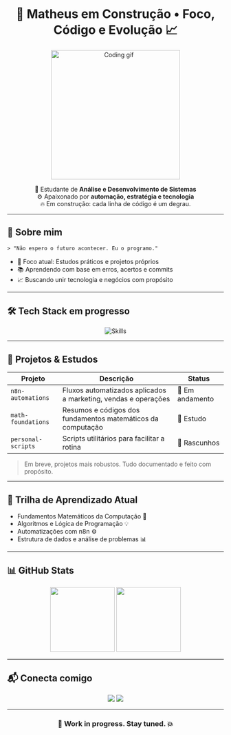 <h1 align="center">🚀 Matheus em Construção • Foco, Código e Evolução 📈</h1>

<p align="center">
  <img src="https://media.giphy.com/media/qgQUggAC3Pfv687qPC/giphy.gif" width="300" alt="Coding gif"/>
</p>

<p align="center">
  🧠 Estudante de <strong>Análise e Desenvolvimento de Sistemas</strong><br>
  ⚙️ Apaixonado por <strong>automação, estratégia e tecnologia</strong><br>
  🔥 Em construção: cada linha de código é um degrau.
</p>

---

## 🧭 Sobre mim

```txt
> "Não espero o futuro acontecer. Eu o programo."
```

- 🎯 Foco atual: Estudos práticos e projetos próprios
- 📚 Aprendendo com base em erros, acertos e commits
- 📈 Buscando unir tecnologia e negócios com propósito

---

## 🛠️ Tech Stack em progresso

<div align="center">
  <img src="https://skillicons.dev/icons?i=python,git,n8n,markdown,vscode" alt="Skills"/>
</div>

---

## 📂 Projetos & Estudos

| Projeto | Descrição | Status |
|--------|-----------|--------|
| `n8n-automations` | Fluxos automatizados aplicados a marketing, vendas e operações | 🚧 Em andamento |
| `math-foundations` | Resumos e códigos dos fundamentos matemáticos da computação | 📘 Estudo |
| `personal-scripts` | Scripts utilitários para facilitar a rotina | 🧪 Rascunhos |

> Em breve, projetos mais robustos. Tudo documentado e feito com propósito.

---

## 🧠 Trilha de Aprendizado Atual

- Fundamentos Matemáticos da Computação 🧮
- Algoritmos e Lógica de Programação 💡
- Automatizações com n8n ⚙️
- Estrutura de dados e análise de problemas 📊

---

## 📊 GitHub Stats

<div align="center">
  <img src="https://github-readme-stats.vercel.app/api?username=SEU_USUARIO_AQUI&show_icons=true&theme=radical" height="150"/>
  <img src="https://github-readme-stats.vercel.app/api/top-langs/?username=SEU_USUARIO_AQUI&layout=compact&theme=radical" height="150"/>
</div>

---

## 📬 Conecta comigo

<p align="center">
  <a href="https://linkedin.com/in/SEULINKAQUI" target="_blank"><img src="https://img.shields.io/badge/LinkedIn-%230077B5.svg?&style=for-the-badge&logo=linkedin&logoColor=white"/></a>
  <a href="mailto:seuemail@exemplo.com"><img src="https://img.shields.io/badge/email-D14836?style=for-the-badge&logo=gmail&logoColor=white"/></a>
</p>

---

<h3 align="center">🌱 Work in progress. Stay tuned. 💥</h3>
